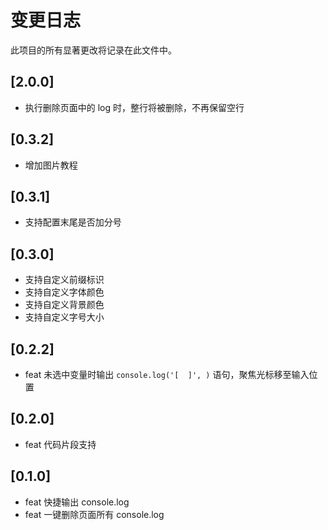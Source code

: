 # 变更日志

此项目的所有显著更改将记录在此文件中。

## [2.0.0]
* 执行删除页面中的 log 时，整行将被删除，不再保留空行

## [0.3.2]

* 增加图片教程

## [0.3.1]

* 支持配置末尾是否加分号

## [0.3.0]

* 支持自定义前缀标识
* 支持自定义字体颜色
* 支持自定义背景颜色
* 支持自定义字号大小

## [0.2.2]

* feat 未选中变量时输出 `console.log('[  ]', )` 语句，聚焦光标移至输入位置

## [0.2.0]

* feat 代码片段支持

## [0.1.0]

* feat 快捷输出 console.log
* feat 一键删除页面所有 console.log

